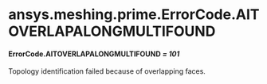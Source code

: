 <a id="ansys-meshing-prime-errorcode-aitoverlapalongmultifound"></a>

# ansys.meshing.prime.ErrorCode.AITOVERLAPALONGMULTIFOUND

<a id="ansys.meshing.prime.ErrorCode.AITOVERLAPALONGMULTIFOUND"></a>

#### ErrorCode.AITOVERLAPALONGMULTIFOUND *= 101*

Topology identification failed because of overlapping faces.

<!-- !! processed by numpydoc !! -->
